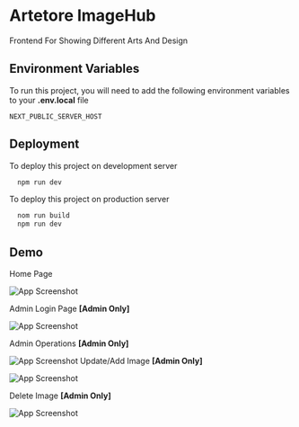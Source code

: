 
# Artetore ImageHub

Frontend For Showing Different Arts And Design


## Environment Variables

To run this project, you will need to add the following environment variables to your **.env.local**  file

`NEXT_PUBLIC_SERVER_HOST`



## Deployment

To deploy this project on development server

```bash
  npm run dev
```
To deploy this project on production server

```bash
  nom run build
  npm run dev
```


## Demo

Home Page

![App Screenshot](https://raw.githubusercontent.com/DeepProgram/artetore/screenshot/gif/home_page.gif)

Admin Login Page **[Admin Only]**

![App Screenshot](https://raw.githubusercontent.com/DeepProgram/artetore/screenshot/gif/admin_login.gif)

Admin Operations **[Admin Only]**

![App Screenshot](https://raw.githubusercontent.com/DeepProgram/artetore/screenshot/gif/admin_operation.gif)
Update/Add Image **[Admin Only]**

![App Screenshot](https://raw.githubusercontent.com/DeepProgram/artetore/screenshot/gif/update_image.gif)

Delete Image **[Admin Only]**

![App Screenshot](https://raw.githubusercontent.com/DeepProgram/artetore/screenshot/gif/delete_image.gif)